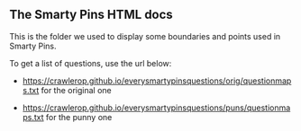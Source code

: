 ## The Smarty Pins HTML docs

This is the folder we used to display some boundaries and points used in Smarty Pins.

To get a list of questions, use the url below:

- https://crawlerop.github.io/everysmartypinsquestions/orig/questionmaps.txt for the original one

- https://crawlerop.github.io/everysmartypinsquestions/puns/questionmaps.txt for the punny one

